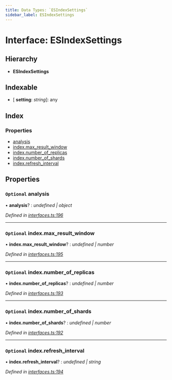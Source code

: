 ```yaml
---
title: Data Types: `ESIndexSettings`
sidebar_label: ESIndexSettings
---
```


# Interface: ESIndexSettings

## Hierarchy

* **ESIndexSettings**

## Indexable

* \[ **setting**: *string*\]: any

## Index

### Properties

* [analysis](esindexsettings.md#optional-analysis)
* [index.max_result_window](esindexsettings.md#optional-index.max_result_window)
* [index.number_of_replicas](esindexsettings.md#optional-index.number_of_replicas)
* [index.number_of_shards](esindexsettings.md#optional-index.number_of_shards)
* [index.refresh_interval](esindexsettings.md#optional-index.refresh_interval)

## Properties

### `Optional` analysis

• **analysis**? : *undefined | object*

*Defined in [interfaces.ts:196](https://github.com/terascope/teraslice/blob/d2d877b60/packages/data-types/src/interfaces.ts#L196)*

___

### `Optional` index.max_result_window

• **index.max_result_window**? : *undefined | number*

*Defined in [interfaces.ts:195](https://github.com/terascope/teraslice/blob/d2d877b60/packages/data-types/src/interfaces.ts#L195)*

___

### `Optional` index.number_of_replicas

• **index.number_of_replicas**? : *undefined | number*

*Defined in [interfaces.ts:193](https://github.com/terascope/teraslice/blob/d2d877b60/packages/data-types/src/interfaces.ts#L193)*

___

### `Optional` index.number_of_shards

• **index.number_of_shards**? : *undefined | number*

*Defined in [interfaces.ts:192](https://github.com/terascope/teraslice/blob/d2d877b60/packages/data-types/src/interfaces.ts#L192)*

___

### `Optional` index.refresh_interval

• **index.refresh_interval**? : *undefined | string*

*Defined in [interfaces.ts:194](https://github.com/terascope/teraslice/blob/d2d877b60/packages/data-types/src/interfaces.ts#L194)*

